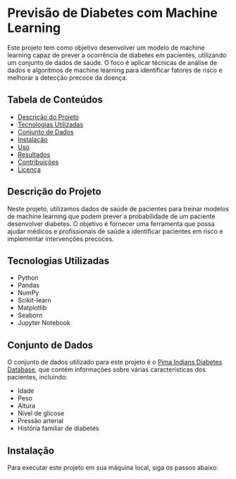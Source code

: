 # Previsão de Diabetes com Machine Learning

Este projeto tem como objetivo desenvolver um modelo de machine learning capaz de prever a ocorrência de diabetes em pacientes, utilizando um conjunto de dados de saúde. O foco é aplicar técnicas de análise de dados e algoritmos de machine learning para identificar fatores de risco e melhorar a detecção precoce da doença.

## Tabela de Conteúdos

- [Descrição do Projeto](#descrição-do-projeto)
- [Tecnologias Utilizadas](#tecnologias-utilizadas)
- [Conjunto de Dados](#conjunto-de-dados)
- [Instalação](#instalação)
- [Uso](#uso)
- [Resultados](#resultados)
- [Contribuições](#contribuições)
- [Licença](#licença)

## Descrição do Projeto

Neste projeto, utilizamos dados de saúde de pacientes para treinar modelos de machine learning que podem prever a probabilidade de um paciente desenvolver diabetes. O objetivo é fornecer uma ferramenta que possa ajudar médicos e profissionais de saúde a identificar pacientes em risco e implementar intervenções precoces.

## Tecnologias Utilizadas

- Python
- Pandas
- NumPy
- Scikit-learn
- Matplotlib
- Seaborn
- Jupyter Notebook

## Conjunto de Dados

O conjunto de dados utilizado para este projeto é o [Pima Indians Diabetes Database](https://www.kaggle.com/datasets/uciml/pima-indians-diabetes-database), que contém informações sobre várias características dos pacientes, incluindo:

- Idade
- Peso
- Altura
- Nível de glicose
- Pressão arterial
- História familiar de diabetes

## Instalação

Para executar este projeto em sua máquina local, siga os passos abaixo:
